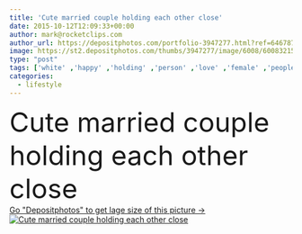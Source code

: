 ```yaml
---
title: 'Cute married couple holding each other close'
date: 2015-10-12T12:09:33+00:00
author: mark@rocketclips.com
author_url: https://depositphotos.com/portfolio-3947277.html?ref=64678756
image: https://st2.depositphotos.com/thumbs/3947277/image/6008/60083215/api_thumb_450.jpg?forcejpeg=true
type: "post"
tags: ['white' ,'happy' ,'holding' ,'person' ,'love' ,'female' ,'people' ,'beauty' ,'happiness' ,'portrait' ,'cute' ,'caucasian' ,'close' ,'healthy' ,'affectionate' ,'male' ,'man' ,'home' ,'couple' ,'romantic' ,'two' ,'woman' ,'lifestyle' ,'room' ,'together' ,'togetherness' ,'indoors' ,'living' ,'mature' ,'relaxing' ,'senior' ,'Retired' ,'elderly' ,'closeness' ,'hugging' ,'each' ,'other' ,'wife' ,'husband' ,'relaxed' ,'loving' ,'married' ,'lounge' ,'relationship' ,'marriage' ,'affection' ]
categories: 
  - lifestyle
---
```

<div aling="center">
            <font size="60"> Cute married couple holding each other close</font>   
</div>
<div>
    <a href='https://st2.depositphotos.com/thumbs/3947277/image/6008/60083215/api_thumb_450.jpg?forcejpeg=true?ref=64678756' target=_blank > Go "Depositphotos" to get lage size of this picture ->
        <img href='https://st2.depositphotos.com/thumbs/3947277/image/6008/60083215/api_thumb_450.jpg?forcejpeg=true?ref=64678756' src='https://st2.depositphotos.com/3947277/6008/i/950/depositphotos_60083215-stock-photo-cute-married-couple-holding-each.jpg?forcejpeg=true' alt='Cute married couple holding each other close' >
    </a>
</div>
